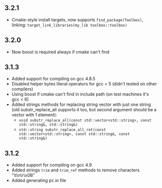 ## 3.2.1
- Cmake-style install targets, now supports `find_package(Toolbox)`, linking: `target_link_libraries(my_lib toolbox::toolbox)`

## 3.2.0
- Now boost is required always if cmake can't find <regex>

## 3.1.3
- Added support for compiling on gcc 4.8.5
- Disabled helper bytes literal operators for gcc < 5 (didn't tested on other compilers)
- Using boost if cmake can't find <regex> in include path (on test machines it's gcc < 6)
- Added strings methods for replacing string vector with just one string (old substr_replace_all supports it too, but second argument should be a vector with 1 element):
  - `void substr_replace_all(const std::vector<std::string>, const std::string&, std::string&)`
  - `std::string substr_replace_all_ret(const std::vector<std::string>, const std::string&, const std::string&)`

## 3.1.2
- Added support for compiling on gcc 4.9
- Added strings `trim` and `trim_ref` methods to remove characters "\t\n\r\x0B"
- Added generating pc.in file
